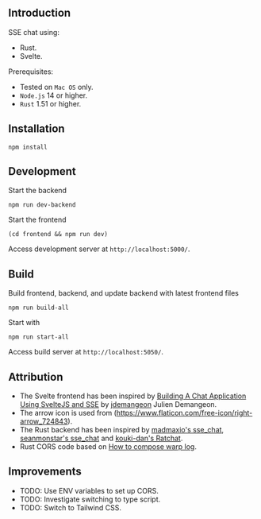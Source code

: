 ## Introduction

SSE chat using:

* Rust.
* Svelte.

Prerequisites:

* Tested on `Mac OS` only.
* `Node.js` 14 or higher.
* `Rust` 1.51 or higher.

## Installation

```
npm install
```

## Development

Start the backend

```
npm run dev-backend
```

Start the frontend

```
(cd frontend && npm run dev)
```

Access development server at `http://localhost:5000/`.

## Build

Build frontend, backend, and update backend with latest frontend files

```
npm run build-all
```

Start with

```
npm run start-all
```

Access build server at `http://localhost:5050/`.

## Attribution

* The Svelte frontend has been inspired by [Building A Chat Application Using SvelteJS and SSE](https://marmelab.com/blog/2020/10/02/build-a-chat-application-using-sveltejs-and-sse.html) by [jdemangeon](https://github.com/jdemangeon) Julien Demangeon.
* The arrow icon is used from (https://www.flaticon.com/free-icon/right-arrow_724843).
* The Rust backend has been inspired by [madmaxio's sse_chat](https://github.com/madmaxio/tokio/blob/203ab8bd5e91daea728e9bf1f907de211c222f27/warp/examples/sse_chat.rs), [seanmonstar's sse_chat](https://github.com/seanmonstar/warp/blob/b6d1fc0719604ef1010aec00544408e6af1289a5/examples/sse_chat.rs) and [kouki-dan's Ratchat](https://github.com/kouki-dan/Ratchat/blob/1f4f6fc3a7227076d32906121d2eaedb03c76115/src/main.rs).
* Rust CORS code based on [How to compose warp log](https://stackoverflow.com/questions/62107101/how-to-compose-warp-log).

## Improvements

* TODO: Use ENV variables to set up CORS.
* TODO: Investigate switching to type script.
* TODO: Switch to Tailwind CSS.